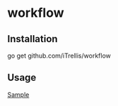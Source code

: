 # workflow

## Installation

go get github.com/iTrellis/workflow

## Usage

[Sample](workflow_test.go)